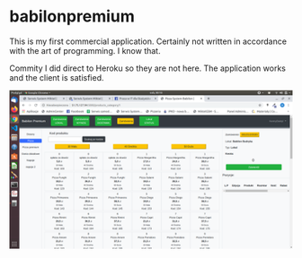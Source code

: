 # babilonpremium
This is my first commercial application. Certainly not written in accordance with the art of programming. I know that.

Commity I did direct to Heroku so they are not here. The application works and the client is satisfied.

![alt text](https://raw.githubusercontent.com/KennyDaktyl/babilonpremium/master/staticfiles/ps1.png)
